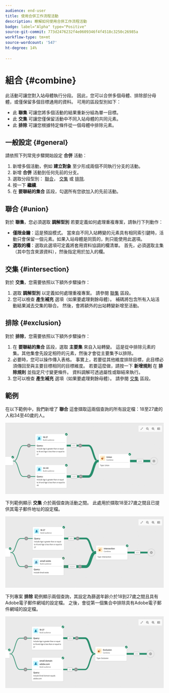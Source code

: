 ```yaml
---
audience: end-user
title: 使用合併工作流程活動
description: 瞭解如何使用合併工作流程活動
badge: label="Alpha" type="Positive"
source-git-commit: 773d2476232f4e0609346f4f4518c3250c26985a
workflow-type: tm+mt
source-wordcount: '547'
ht-degree: 14%

---
```



# 組合 {#combine}

此活動可讓您對入站母體執行分段。 因此，您可以合併多個母體、排除部分母體，或僅保留多個目標通用的資料。 可用的區段型別如下：

<!--
The **Combine** activity can be placed after any other activity, but not at the beginning of the workflow. Any activity can be placed after the **Combine**.
-->

* 此 **聯集** 可讓您將多個活動的結果重新分組為單一目標。
* 此 **交集** 可讓您僅保留活動中不同入站母體的共同元素。
* 此 **排除** 可讓您根據特定條件從一個母體中排除元素。

## 一般設定 {#general}

請依照下列常見步驟開始設定 **合併** 活動：

1. 新增多個活動，例如 **建立對象** 至少形成兩個不同執行分支的活動。
1. 新增 **合併** 活動到任何先前的分支。
1. 選取分段型別： [聯合](#union)， [交集](#intersection) 或 [排除](#exclusion).
1. 按一下 **繼續**.
1. 在 **要聯結的集合** 區段，勾選所有您欲加入的先前活動。

## 聯合 {#union}

對於 **聯集**，您必須選取 **調解型別** 若要定義如何處理重複專案，請執行下列動作：

* **僅限金鑰**：這是預設模式。 當來自不同入站轉變的元素具有相同索引鍵時，活動只會保留一個元素。如果入站母體是同質的，則只能使用此選項。
* **選取的欄**：選取此選項可定義將套用資料協調的欄清單。 首先，必須選取主集（其中包含來源資料），然後指定用於加入的欄。

## 交集 {#intersection}

對於 **交集**，您需要依照以下額外步驟操作：

1. 選取 **調解型別** 以定義如何處理重複專案。 請參閱 [聯集](#union) 區段。
1. 您可以檢查 **產生補充** 選項（如果要處理剩餘母體）。 補碼將包含所有入站活動結果減去交集的聯合。 然後，會將額外的出站轉變新增至活動。

## 排除 {#exclusion}

對於 **排除**，您需要依照以下額外步驟操作：

1. 在 **要聯結的集合** 區段，選取 **主要集** 來自入站轉變。 這是從中排除元素的集。其他集會先設定相符的元素，然後才會從主要集予以排除。
1. 必要時，您可以操作傳入表格。 事實上，若要從其他維度排除目標，此目標必須傳回至與主要目標相同的目標維度。 若要這麼做，請按一下 **新增規則** 在 **排除規則** 並指定尺寸變更條件。 資料調解可透過屬性或聯結來執行。
1. 您可以檢查 **產生補充** 選項（如果要處理剩餘母體）。 請參閱 [交集](#intersection) 區段。

## 範例

在以下範例中，我們新增了 **聯合** 這會擷取這兩個查詢的所有設定檔：18至27歲的人和34至40歲的人。

![](../assets/workflow-union-example.png)

下列範例顯示 **交集** 介於兩個查詢活動之間。 此處用於擷取18至27歲之間且已提供其電子郵件地址的設定檔。

![](../assets/workflow-intersection-example.png)

下列專案 **排除** 範例顯示兩個查詢，其設定為篩選年齡介於18到27歲之間且具有Adobe電子郵件網域的設定檔。 之後，會從第一個集合中排除具有Adobe電子郵件網域的設定檔。

![](../assets/workflow-exclusion-example.png)


